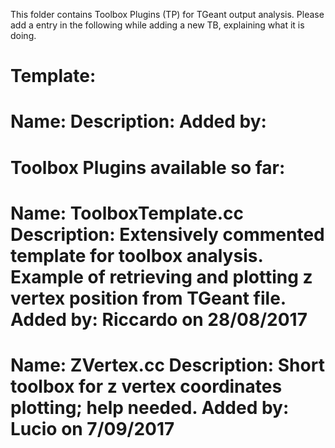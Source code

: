 This folder contains Toolbox Plugins (TP) for TGeant output analysis.
Please add a entry in the following while adding a new TB, explaining what it is doing. 

Template: 
==========================
Name: 
Description: 
Added by: 
==========================

Toolbox Plugins available so far: 
==========================
Name: ToolboxTemplate.cc 
Description: Extensively commented template for toolbox analysis. Example of retrieving and plotting z vertex position from TGeant file.
Added by: Riccardo on 28/08/2017 
==========================
Name: ZVertex.cc 
Description: Short toolbox for z vertex coordinates plotting; help needed.
Added by: Lucio on 7/09/2017
==========================
